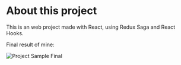 # About this project

This is an web project made with React, using Redux Saga and React Hooks.

Final result of mine:

![Project Sample Final ](https://raw.githubusercontent.com/rodrigotamura/go-stack-2019/master/module04/flux/imgs/rockeshoes-demo.gif)
